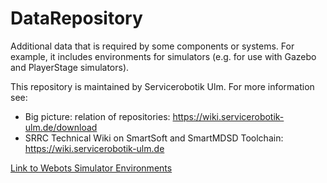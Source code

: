 # DataRepository
Additional data that is required by some components or systems. For example, it includes environments for simulators (e.g. for use with Gazebo and PlayerStage simulators).

This repository is maintained by Servicerobotik Ulm. For more information see:

* Big picture: relation of repositories: https://wiki.servicerobotik-ulm.de/download
* SRRC Technical Wiki on SmartSoft and SmartMDSD Toolchain: https://wiki.servicerobotik-ulm.de

[Link to Webots Simulator Environments](webots/README.md)

